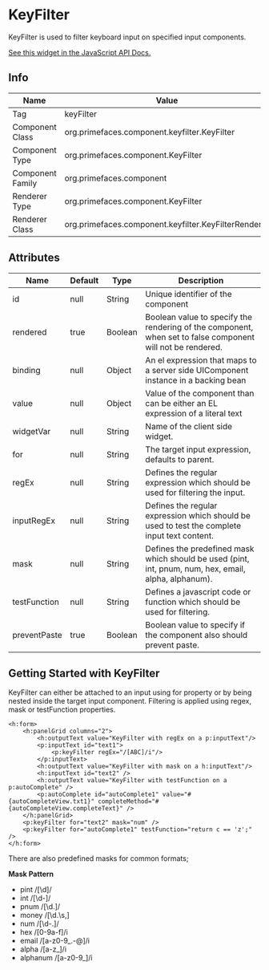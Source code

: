# KeyFilter

KeyFilter is used to filter keyboard input on specified input components.

[See this widget in the JavaScript API Docs.](../../jsdocs/classes/primefaces.widget.keyfilter.html)

## Info

| Name | Value |
| --- | --- |
| Tag | keyFilter
| Component Class | org.primefaces.component.keyfilter.KeyFilter
| Component Type | org.primefaces.component.KeyFilter
| Component Family | org.primefaces.component |
| Renderer Type | org.primefaces.component.KeyFilter
| Renderer Class | org.primefaces.component.keyfilter.KeyFilterRenderer

## Attributes

| Name | Default | Type | Description | 
| --- | --- | --- | --- |
id | null | String | Unique identifier of the component
rendered | true | Boolean | Boolean value to specify the rendering of the component, when set to false component will not be rendered.
binding | null | Object | An el expression that maps to a server side UIComponent instance in a backing bean
value | null | Object | Value of the component than can be either an EL expression of a literal text
widgetVar | null | String | Name of the client side widget.
for | null | String | The target input expression, defaults to parent.
regEx | null | String | Defines the regular expression which should be used for filtering the input.
inputRegEx | null | String | Defines the regular expression which should be used to test the complete input text content.
mask | null | String | Defines the predefined mask which should be used (pint, int, pnum, num, hex, email, alpha, alphanum).
testFunction | null | String | Defines a javascript code or function which should be used for filtering.
preventPaste | true | Boolean | Boolean value to specify if the component also should prevent paste.

## Getting Started with KeyFilter
KeyFilter can either be attached to an input using for property or by being nested inside the target
input component. Filtering is applied using regex, mask or testFunction properties.

```xhtml
<h:form>
    <h:panelGrid columns="2">
        <h:outputText value="KeyFilter with regEx on a p:inputText"/>
        <p:inputText id="text1">
            <p:keyFilter regEx="/[ABC]/i"/>
        </p:inputText>
        <h:outputText value="KeyFilter with mask on a h:inputText"/>
        <h:inputText id="text2" />
        <h:outputText value="KeyFilter with testFunction on a p:autoComplete" />
        <p:autoComplete id="autoComplete1" value="#{autoCompleteView.txt1}" completeMethod="#{autoCompleteView.completeText}" />
    </h:panelGrid>
    <p:keyFilter for="text2" mask="num" />
    <p:keyFilter for="autoComplete1" testFunction="return c == 'z';" />
</h:form>
```
There are also predefined masks for common formats;

**Mask Pattern**
- pint /[\d]/
- int /[\d\-]/
- pnum /[\d\.]/
- money /[\d\.\s,]
- num /[\d\-\.]/
- hex /[0-9a-f]/i
- email /[a-z0-9_\.\-@]/i
- alpha /[a-z_]/i
- alphanum /[a-z0-9_]/i

